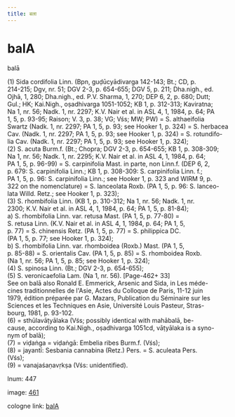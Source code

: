 ```yaml
---
title: बला
---
```


# balA

balā  <div n="P" />(1) Sida cordifolia Linn. (Bpn, guḍūcyādivarga 142-143; Bt.; CD, p. <div n="lb" />214-215; Dgv, nr. 51; DGV 2-3, p. 654-655; DGV 5, p. 211; Dha.nigh., ed. <div n="lb" />Ojhā, 1, 280; Dha.nigh., ed. P.V. Sharma, 1, 270; DEP 6, 2, p. 680; Dutt; <div n="lb" />Gul.; HK; Kai.Nigh., oṣadhivarga 1051-1052; KB 1, p. 312-313; Kaviratna; <div n="lb" />Na 1, nr. 56; Nadk. 1, nr. 2297; K.V. Nair et al. in ASL 4, 1, 1984, p. 64; PA <div n="lb" />1, 5, p. 93-95; Raison; V. 3, p. 38; VG; Vśs; MW; PW) = S. althaeifolia <div n="lb" />Swartz (Nadk. 1, nr. 2297; PA 1, 5, p. 93; see Hooker 1, p. 324) = S. herbacea <div n="lb" />Cav. (Nadk. 1, nr. 2297; PA 1, 5, p. 93; see Hooker 1, p. 324) = S. rotundifo- <div n="lb" />lia Cav. (Nadk. 1, nr. 2297; PA 1, 5, p. 93; see Hooker 1, p. 324); <div n="P" />(2) S. acuta Burm.f. (Bt.; Chopra; DGV 2-3, p. 654-655; KB 1, p. 308-309; <div n="lb" />Na 1, nr. 56; Nadk. 1, nr. 2295; K.V. Nair et al. in ASL 4, 1, 1984, p. 64; <div n="lb" />PA 1, 5, p. 96-99) = S. carpinifolia Mast. in parte, non Linn.f. (DEP 6, 2, <div n="lb" />p. 679: S. carpinifolia Linn.; KB 1, p. 308-309: S. carpinifolia Linn. f.; <div n="lb" />PA 1, 5, p. 96: S. carpinifolia Linn.; see Hooker 1, p. 323 and WIRM 9, p. <div n="lb" />322 on the nomenclature) = S. lanceolata Roxb. (PA 1, 5, p. 96: S. lanceo- <div n="lb" />lata Willd. Retz.; see Hooker 1, p. 323); <div n="P" />(3) S. rhombifolia Linn. (KB 1, p. 310-312; Na 1, nr. 56; Nadk. 1, nr. <div n="lb" />2300; K.V. Nair et al. in ASL 4, 1, 1984, p. 64; PA 1, 5, p. 81-84); <div n="lb" />a) S. rhombifolia Linn. var. retusa Mast. (PA 1, 5, p. 77-80) = <div n="lb" />S. retusa Linn. (K.V. Nair et al. in ASL 4, 1, 1984, p. 64; PA 1, 5, <div n="lb" />p. 77) = S. chinensis Retz. (PA 1, 5, p. 77) = S. philippica DC. <div n="lb" />(PA 1, 5, p. 77; see Hooker 1, p. 324); <div n="lb" />b) S. rhombifolia Linn. var. rhomboidea (Roxb.) Mast. (PA 1, 5, <div n="lb" />p. 85-88) = S. orientalis Cav. (PA 1, 5, p. 85) = S. rhomboidea Roxb. <div n="lb" />(Na 1, nr. 56; PA 1, 5, p. 85; see Hooker 1, p. 324); <div n="P" />(4) S. spinosa Linn. (Bt.; DGV 2-3, p. 654-655); <div n="P" />(5) S. veronicaefolia Lam. (Na 1, nr. 56). [Page-462+ 33] <div n="P" />See on balā also Ronald E. Emmerick, Arsenic and Sida, in Les méde- <div n="lb" />cines traditionnelles de l'Asie, Actes du Colloque de Paris, 11-12 juin <div n="lb" />1979, édition préparée par G. Mazars, Publication du Séminaire sur les <div n="lb" />Sciences et les Techniques en Asie, Université Louis Pasteur, Stras- <div n="lb" />bourg, 1981, p. 93-102. <div n="P" />(6) = sthūlavāṭyālaka (Vśs; possibly identical with mahābalā, be- <div n="lb" />cause, according to Kai.Nigh., oṣadhivarga 1051cd, vāṭyālaka is a syno- <div n="lb" />nym of balā); <div n="P" />(7) = viḍaṅga = viḍaṅgā: Embelia ribes Burm.f. (Vśs); <div n="P" />(8) = jayantī: Sesbania cannabina (Retz.) Pers. = S. aculeata Pers. <div n="lb" />(Vśs); <div n="P" />(9) = vanajaśaṇavṛkṣa (Vśs: unidentified).

lnum: 447

image: [461](https://www.sanskrit-lexicon.uni-koeln.de/scans/csl-apidev/servepdf.php?dict=snp&page=461)

cologne link: [balA](https://sanskrit-lexicon.uni-koeln.de/scans/csl-apidev/getword.php?dict=snp&key=balA)

